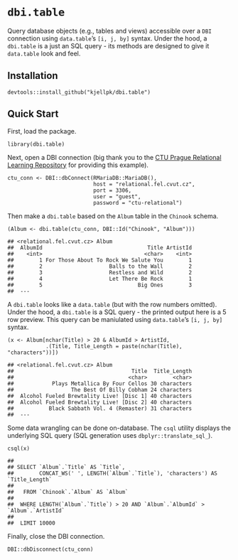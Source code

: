 # `dbi.table`

Query database objects (e.g., tables and views) accessible over a `DBI`
connection using `data.table`’s `[i, j, by]` syntax. Under the hood, a
`dbi.table` is a just an SQL query - its methods are designed to give it
`data.table` look and feel.

## Installation

    devtools::install_github("kjellpk/dbi.table")

## Quick Start

First, load the package.

    library(dbi.table)

Next, open a DBI connection (big thank you to the [CTU Prague Relational
Learning Repository](https://relational-data.org/) for providing this
example).

    ctu_conn <- DBI::dbConnect(RMariaDB::MariaDB(),
                               host = "relational.fel.cvut.cz",
                               port = 3306,
                               user = "guest",
                               password = "ctu-relational")

Then make a `dbi.table` based on the `Album` table in the `Chinook`
schema.

    (Album <- dbi.table(ctu_conn, DBI::Id("Chinook", "Album")))

    ## <relational.fel.cvut.cz> Album 
    ##  AlbumId                                 Title ArtistId
    ##    <int>                                <char>    <int>
    ##        1 For Those About To Rock We Salute You        1
    ##        2                     Balls to the Wall        2
    ##        3                     Restless and Wild        2
    ##        4                     Let There Be Rock        1
    ##        5                              Big Ones        3
    ##  ---

A `dbi.table` looks like a `data.table` (but with the row numbers
omitted). Under the hood, a `dbi.table` is a SQL query - the printed
output here is a 5 row preview. This query can be maniulated using
`data.table`’s `[i, j, by]` syntax.

    (x <- Album[nchar(Title) > 20 & AlbumId > ArtistId,
                .(Title, Title_Length = paste(nchar(Title), "characters"))])

    ## <relational.fel.cvut.cz> Album 
    ##                                     Title  Title_Length
    ##                                    <char>        <char>
    ##            Plays Metallica By Four Cellos 30 characters
    ##                  The Best Of Billy Cobham 24 characters
    ##  Alcohol Fueled Brewtality Live! [Disc 1] 40 characters
    ##  Alcohol Fueled Brewtality Live! [Disc 2] 40 characters
    ##           Black Sabbath Vol. 4 (Remaster) 31 characters
    ##  ---

Some data wrangling can be done on-database. The `csql` utility displays
the underlying SQL query (SQL generation uses `dbplyr::translate_sql_`).

    csql(x)

    ## 
    ## SELECT `Album`.`Title` AS `Title`,
    ##        CONCAT_WS(' ', LENGTH(`Album`.`Title`), 'characters') AS `Title_Length`
    ## 
    ##   FROM `Chinook`.`Album` AS `Album`
    ## 
    ##  WHERE LENGTH(`Album`.`Title`) > 20 AND `Album`.`AlbumId` > `Album`.`ArtistId`
    ## 
    ##  LIMIT 10000

Finally, close the DBI connection.

    DBI::dbDisconnect(ctu_conn)
